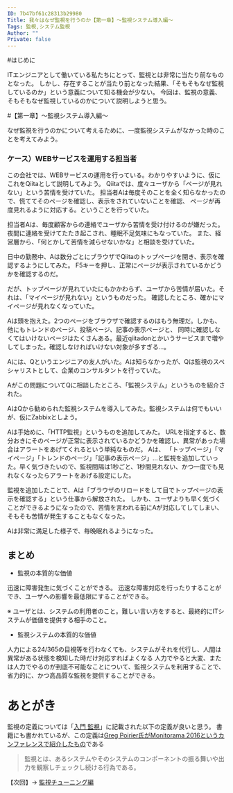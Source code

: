 ```yaml
---
ID: 7b47bf61c28313b29980
Title: 我々はなぜ監視を行うのか【第一章】～監視システム導入編～
Tags: 監視,システム監視
Author: ""
Private: false
---
```


#はじめに

ITエンジニアとして働いている私たちにとって、監視とは非常に当たり前なものとなった。
しかし、存在することが当たり前となった結果、「そもそもなぜ監視しているのか」という意義について知る機会が少ない。
今回は、監視の意義、そもそもなぜ監視しているのかについて説明しようと思う。

#【第一章】～監視システム導入編～

なぜ監視を行うのかについて考えるために、一度監視システムがなかった時のことを考えてみよう。

### ケース）WEBサービスを運用する担当者

この会社では、WEBサービスの運用を行っている。わかりやすいように、仮にこれをQiitaとして説明してみよう。
Qiitaでは、度々ユーザから「ページが見れない」という苦情を受けていた。
担当者Aは毎度そのことを全く知らなかったので、慌ててそのページを確認し、表示をされていないことを確認、
ページが再度見れるように対応する。ということを行っていた。

担当者Aは、毎度顧客からの連絡でユーザから苦情を受け付けるのが嫌だった。夜間に連絡を受けてたたき起こされ、睡眠不足気味にもなっていた。
また、経営層から、「何とかして苦情を減らせないかな」と相談を受けていた。

日中の勤務中、Aは数分ごとにブラウザでQiitaのトップページを開き、表示を確認するようにしてみた。
F5キーを押し、正常にページが表示されているかどうかを確認するのだ。

だが、トップページが見れていたにもかかわらず、ユーザから苦情が届いた。それは、「マイページが見れない」というものだった。
確認したところ、確かにマイページが見れなくなっていた。

Aは頭を抱えた。2つのページをブラウザで確認するのはもう無理だ。しかも、他にもトレンドのページ、投稿ページ、記事の表示ページと、
同時に確認しなくてはいけないページはたくさんある。最近qiitadonとかいうサービスまで増やしてしまった。確認しなければいけない対象が多すぎる...。

Aには、Qというエンジニアの友人がいた。Aは知らなかったが、Qは監視のスペシャリストとして、企業のコンサルタントを行っていた。

Aがこの問題についてQに相談したところ、「監視システム」というものを紹介された。

AはQから勧められた監視システムを導入してみた。監視システムは何でもいいが、仮にZabbixとしよう。

Aは手始めに、「HTTP監視」というものを追加してみた。
URLを指定すると、数分おきにそのページが正常に表示されているかどうかを確認し、異常があった場合はアラートをあげてくれるという単純なものだ。
Aは、
「トップページ」「マイページ」「トレンドのページ」「記事の表示ページ」...と監視を追加していった。早く気づきたいので、監視間隔は1秒ごと、1秒間見れない、かつ一度でも見れなくなったらアラートをあげる設定にした。


監視を追加したことで、Aは「ブラウザのリロードをして目でトップページの表示を確認する」という仕事から解放された。
しかも、ユーザよりも早く気づくことができるようになったので、苦情を言われる前にAが対応してしてしまい、そもそも苦情が発生することもなくなった。

Aは非常に満足した様子で、毎晩眠れるようになった。

## まとめ

- 監視の本質的な価値

迅速に障害発生に気づくことができる。
迅速な障害対応を行ったりすることができ、ユーザへの影響を最低限にすることができる。

※ ユーザとは、システムの利用者のこと。難しい言い方をすると、最終的にITシステムが価値を提供する相手のこと。

- 監視システムの本質的な価値

人力による24/365の目視等を行わなくても、システムがそれを代行し、人間は異常がある状態を検知した時だけ対応すればよくなる
人力でやると大変、または人力でやるのが到底不可能なことについて、監視システムを利用することで、
省力的に、かつ高品質な監視を提供することができる。

# あとがき

監視の定義については「[入門 監視](https://www.oreilly.co.jp/books/9784873118642/)」に記載された以下の定義が良いと思う。
書籍にも書かれているが、この定義は[Greg Poirier氏がMonitorama 2016というカンファレンスで紹介したもの](https://vimeo.com/173610062)である

> 監視とは、あるシステムやそのシステムのコンポーネントの振る舞いや出力を観察しチェックし続ける行為である。

【次回】→ [監視チューニング編](https://qiita.com/taro-hida/items/d6d5d25d49080eee17f6)
